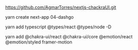https://github.com/AgmarTorres/nextjs-chackraUI.git

yarn create next-app 04-dashgo

yarn add typescript @types/react @types/node -D

yarn add @chakra-ui/react @chakra-ui/core @emotion/react @emotion/styled framer-motion
